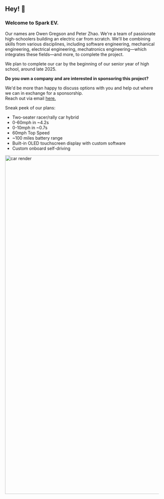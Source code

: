 <h2 id="hey-">Hey! 👋</h2>
<h3 id="welcome-to-spark-ev-">Welcome to Spark EV.</h3>
<p>Our names are Owen Gregson and Peter Zhao.
We're a team of passionate high-schoolers building an electric car from scratch.
We'll be combining skills from various disciplines, including software engineering, mechanical engineering, electrical engineering, mechatronics engineering—which integrates these fields—and more, to complete the project.</p>
<p>We plan to complete our car by the beginning of our senior year of high school, around late 2025.</p>
<p><strong>Do you own a company and are interested in sponsoring this project?</strong><br>
<p>We'd be more than happy to discuss options with you and help out where we can in exchange for a sponsorship.<br>
Reach out via email <a href="mailto:owengregson@berkeley.edu?cc=peterjzhao@berkeley.edu&bcc=owen@owen.lol&subject=Sponsorship%20for%20Spark%20EV">here.</a><br></p>
<p>Sneak peek of our plans:</p>
<ul>
<li>Two-seater racer/rally car hybrid</li>
<li>0-60mph in ~4.2s</li>
<li>0-10mph in ~0.7s</li>
<li>60mph Top Speed</li>
<li>~100 miles battery range</li>
<li>Built-in OLED touchscreen display with custom software</li>
<li>Custom onboard self-driving</li>
</ul>
<img width="1250" height="1110" alt="car render" src="https://github.com/spark-ev/.github/assets/89460630/9f06afee-8d95-4930-9be1-7c2543f810d0">


